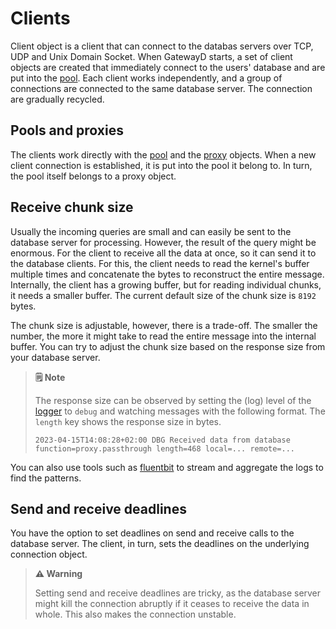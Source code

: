 # Clients

Client object is a client that can connect to the databas servers over TCP, UDP and Unix Domain Socket. When GatewayD starts, a set of client objects are created that immediately connect to the users' database and are put into the [pool](05-pools.md). Each client works independently, and a group of connections are connected to the same database server. The connection are gradually recycled.

## Pools and proxies

The clients work directly with the [pool](05-pools.md) and the [proxy](06-proxies.md) objects. When a new client connection is established, it is put into the pool it belong to. In turn, the pool itself belongs to a proxy object.

## Receive chunk size

Usually the incoming queries are small and can easily be sent to the database server for processing. However, the result of the query might be enormous. For the client to receive all the data at once, so it can send it to the database clients. For this, the client needs to read the kernel's buffer multiple times and concatenate the bytes to reconstruct the entire message. Internally, the client has a growing buffer, but for reading individual chunks, it needs a smaller buffer. The current default size of the chunk size is `8192` bytes.

The chunk size is adjustable, however, there is a trade-off. The smaller the number, the more it might take to read the entire message into the internal buffer. You can try to adjust the chunk size based on the response size from your database server.

> **🗒️ Note**
>
> The response size can be observed by setting the (log) level of the [logger](01-configuration/01-global-configuration/01-loggers.md) to `debug` and watching messages with the following format. The `length` key shows the response size in bytes.
>
> ```log
> 2023-04-15T14:08:28+02:00 DBG Received data from database function=proxy.passthrough length=468 local=... remote=...
> ```

You can also use tools such as [fluentbit](https://fluentbit.io/) to stream and aggregate the logs to find the patterns.

## Send and receive deadlines

You have the option to set deadlines on send and receive calls to the database server. The client, in turn, sets the deadlines on the underlying connection object.

> **⚠️ Warning**
>
> Setting send and receive deadlines are tricky, as the database server might kill the connection abruptly if it ceases to receive the data in whole. This also makes the connection unstable.
